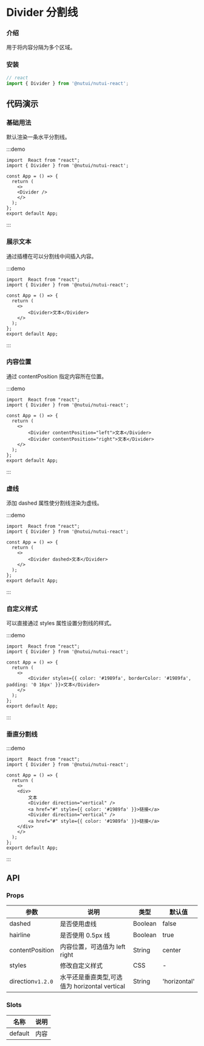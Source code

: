 # Divider 分割线

### 介绍

用于将内容分隔为多个区域。

### 安装

```ts
// react
import { Divider } from '@nutui/nutui-react';

```

## 代码演示

### 基础用法

默认渲染一条水平分割线。

:::demo

```tsx
import  React from "react";
import { Divider } from '@nutui/nutui-react';

const App = () => {
  return (
    <>
    <Divider />
    </>
  );
};
export default App;
```
:::


### 展示文本

通过插槽在可以分割线中间插入内容。

:::demo

```tsx
import  React from "react";
import { Divider } from '@nutui/nutui-react';

const App = () => {
  return (
    <>
        <Divider>文本</Divider>
    </>
  );
};
export default App;
```
:::


### 内容位置

通过 contentPosition 指定内容所在位置。

:::demo

```tsx
import  React from "react";
import { Divider } from '@nutui/nutui-react';

const App = () => {
  return (
    <>
        <Divider contentPosition="left">文本</Divider>
        <Divider contentPosition="right">文本</Divider>
    </>
  );
};
export default App;
```
:::


### 虚线

添加 dashed 属性使分割线渲染为虚线。

:::demo

```tsx
import  React from "react";
import { Divider } from '@nutui/nutui-react';

const App = () => {
  return (
    <>
        <Divider dashed>文本</Divider>
    </>
  );
};
export default App;
```
:::


### 自定义样式

可以直接通过 styles 属性设置分割线的样式。

:::demo

```tsx
import  React from "react";
import { Divider } from '@nutui/nutui-react';

const App = () => {
  return (
    <>
        <Divider styles={{ color: '#1989fa', borderColor: '#1989fa', padding: '0 16px' }}>文本</Divider>
    </>
  );
};
export default App;
```
:::

### 垂直分割线

:::demo

```tsx
import  React from "react";
import { Divider } from '@nutui/nutui-react';

const App = () => {
  return (
    <>
    <div>
        文本
        <Divider direction="vertical" />
        <a href="#" style={{ color: '#1989fa' }}>链接</a>
        <Divider direction="vertical" />
        <a href="#" style={{ color: '#1989fa' }}>链接</a>
    </div>
    </>
  );
};
export default App;
```
:::


## API

### Props

| 参数              | 说明                          | 类型    | 默认值 |
|-----------------| ----------------------------- | ------- | ------ |
| dashed          | 是否使用虚线                  | Boolean | false  |
| hairline        | 是否使用 0.5px 线             | Boolean | true   |
| contentPosition | 内容位置，可选值为 left right | String  | center |
| styles          | 修改自定义样式                | CSS     | -      |
| direction`v1.2.0`   | 水平还是垂直类型,可选值为 horizontal vertical               | String     | 'horizontal'      |

### Slots

| 名称    | 说明 |
| ------- | ---- |
| default | 内容 |
